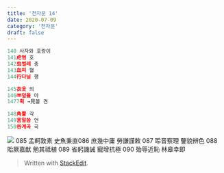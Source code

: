 ```yaml
---
title: '천자문 14'
date: 2020-07-09
category: '천자문'
draft: false
---
```

<?xml version="1.0" encoding="UTF-8"?>


```js
140 사자와 호랑이
141虍범 호
142虫벌레 충
143血피 혈
144行다닐 행

145衣옷 의
146襾덮을 아
1477획 →見볼 견

148角뿔 각
149言말씀 언
150谷계곡 곡
```
![](https://i.ibb.co/ygY0w84/2020-07-09-11-29-49.png)
085 孟軻敦素 史魚秉直086 庶幾中庸 勞謙謹敕 
087 聆音察理 鑒貌辨色 088 貽厥嘉猷 勉其祗植 
089 省躬譏誡 寵增抗極 090 殆辱近恥 林皋幸即
> Written with [StackEdit](https://stackedit.io/).
<!--stackedit_data:
eyJoaXN0b3J5IjpbMTMxNDMxOTIzNywtMTQ1NTkxMzkzMywxMj
M1NDU1NjcyLC01ODA0ODA2MCwtODY0OTAwNDIzLC0xNzE3Mzg2
Mzc2LC0yMDcxNzQyMDUwLDU5NDQ5NDg0OV19
-->
